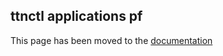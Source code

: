 ## ttnctl applications pf

This page has been moved to the [documentation](https://www.thethingsnetwork.org/docs/cli/#ttnctl-applications-pf)